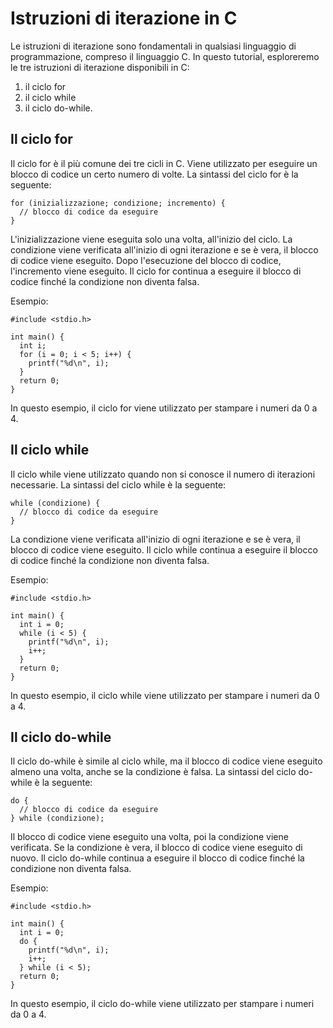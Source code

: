 # Istruzioni di iterazione in C

Le istruzioni di iterazione sono fondamentali in qualsiasi linguaggio di programmazione, compreso il linguaggio C. In questo tutorial, esploreremo le tre istruzioni di iterazione disponibili in C: 

1. il ciclo for
2. il ciclo while
3. il ciclo do-while.  
   
## Il ciclo for  
Il ciclo for è il più comune dei tre cicli in C. Viene utilizzato per eseguire un blocco di codice un certo numero di volte. La sintassi del ciclo for è la seguente:  
   
```  
for (inizializzazione; condizione; incremento) {  
  // blocco di codice da eseguire  
}  
```  
   
L'inizializzazione viene eseguita solo una volta, all'inizio del ciclo. La condizione viene verificata all'inizio di ogni iterazione e se è vera, il blocco di codice viene eseguito. Dopo l'esecuzione del blocco di codice, l'incremento viene eseguito. Il ciclo for continua a eseguire il blocco di codice finché la condizione non diventa falsa.  
   
Esempio:  
   
```  
#include <stdio.h>  
   
int main() {  
  int i;  
  for (i = 0; i < 5; i++) {  
    printf("%d\n", i);  
  }  
  return 0;  
}  
```  
   
In questo esempio, il ciclo for viene utilizzato per stampare i numeri da 0 a 4.  
   
## Il ciclo while  
Il ciclo while viene utilizzato quando non si conosce il numero di iterazioni necessarie. La sintassi del ciclo while è la seguente:  
   
```  
while (condizione) {  
  // blocco di codice da eseguire  
}  
```  
   
La condizione viene verificata all'inizio di ogni iterazione e se è vera, il blocco di codice viene eseguito. Il ciclo while continua a eseguire il blocco di codice finché la condizione non diventa falsa.  
   
Esempio:  
   
```  
#include <stdio.h>  
   
int main() {  
  int i = 0;  
  while (i < 5) {  
    printf("%d\n", i);  
    i++;  
  }  
  return 0;  
}  
```  
   
In questo esempio, il ciclo while viene utilizzato per stampare i numeri da 0 a 4.  
   
## Il ciclo do-while  
Il ciclo do-while è simile al ciclo while, ma il blocco di codice viene eseguito almeno una volta, anche se la condizione è falsa. La sintassi del ciclo do-while è la seguente:  
   
```  
do {  
  // blocco di codice da eseguire  
} while (condizione);  
```  
   
Il blocco di codice viene eseguito una volta, poi la condizione viene verificata. Se la condizione è vera, il blocco di codice viene eseguito di nuovo. Il ciclo do-while continua a eseguire il blocco di codice finché la condizione non diventa falsa.  
   
Esempio:  
   
```  
#include <stdio.h>  
   
int main() {  
  int i = 0;  
  do {  
    printf("%d\n", i);  
    i++;  
  } while (i < 5);  
  return 0;  
}  
```  
   
In questo esempio, il ciclo do-while viene utilizzato per stampare i numeri da 0 a 4.  
   
